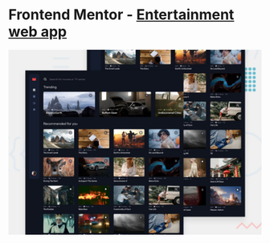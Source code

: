 # Frontend Mentor - [Entertainment web app](https://www.frontendmentor.io/challenges/entertainment-web-app-J-UhgAW1X)

![Design preview for the Desktop Entertainment web app coding challenge](./src/designs/DesktopView.jpg)
